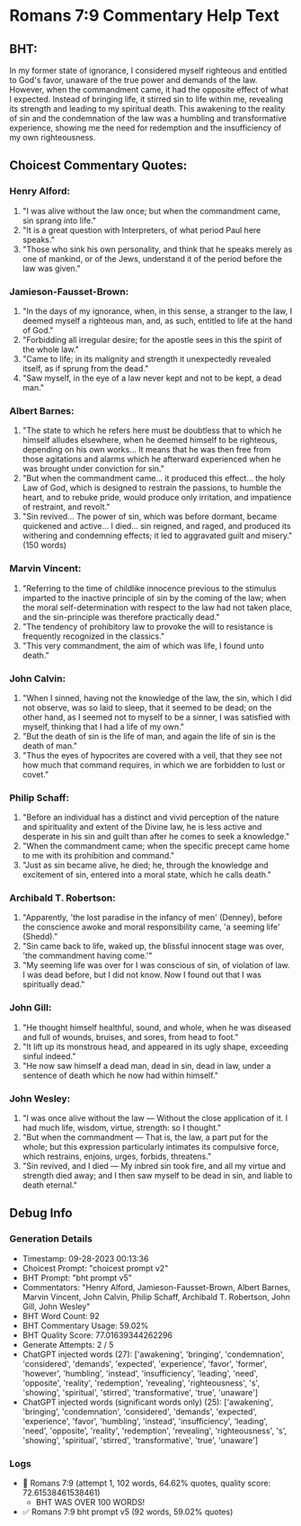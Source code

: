 # Romans 7:9 Commentary Help Text

## BHT:
In my former state of ignorance, I considered myself righteous and entitled to God's favor, unaware of the true power and demands of the law. However, when the commandment came, it had the opposite effect of what I expected. Instead of bringing life, it stirred sin to life within me, revealing its strength and leading to my spiritual death. This awakening to the reality of sin and the condemnation of the law was a humbling and transformative experience, showing me the need for redemption and the insufficiency of my own righteousness.

## Choicest Commentary Quotes:
### Henry Alford:
1. "I was alive without the law once; but when the commandment came, sin sprang into life."
2. "It is a great question with Interpreters, of what period Paul here speaks."
3. "Those who sink his own personality, and think that he speaks merely as one of mankind, or of the Jews, understand it of the period before the law was given."

### Jamieson-Fausset-Brown:
1. "In the days of my ignorance, when, in this sense, a stranger to the law, I deemed myself a righteous man, and, as such, entitled to life at the hand of God."
2. "Forbidding all irregular desire; for the apostle sees in this the spirit of the whole law."
3. "Came to life; in its malignity and strength it unexpectedly revealed itself, as if sprung from the dead."
4. "Saw myself, in the eye of a law never kept and not to be kept, a dead man."

### Albert Barnes:
1. "The state to which he refers here must be doubtless that to which he himself alludes elsewhere, when he deemed himself to be righteous, depending on his own works... It means that he was then free from those agitations and alarms which he afterward experienced when he was brought under conviction for sin."
2. "But when the commandment came... it produced this effect... the holy Law of God, which is designed to restrain the passions, to humble the heart, and to rebuke pride, would produce only irritation, and impatience of restraint, and revolt."
3. "Sin revived... The power of sin, which was before dormant, became quickened and active... I died... sin reigned, and raged, and produced its withering and condemning effects; it led to aggravated guilt and misery." (150 words)

### Marvin Vincent:
1. "Referring to the time of childlike innocence previous to the stimulus imparted to the inactive principle of sin by the coming of the law; when the moral self-determination with respect to the law had not taken place, and the sin-principle was therefore practically dead."
2. "The tendency of prohibitory law to provoke the will to resistance is frequently recognized in the classics."
3. "This very commandment, the aim of which was life, I found unto death."

### John Calvin:
1. "When I sinned, having not the knowledge of the law, the sin, which I did not observe, was so laid to sleep, that it seemed to be dead; on the other hand, as I seemed not to myself to be a sinner, I was satisfied with myself, thinking that I had a life of my own."
2. "But the death of sin is the life of man, and again the life of sin is the death of man."
3. "Thus the eyes of hypocrites are covered with a veil, that they see not how much that command requires, in which we are forbidden to lust or covet."

### Philip Schaff:
1. "Before an individual has a distinct and vivid perception of the nature and spirituality and extent of the Divine law, he is less active and desperate in his sin and guilt than after he comes to seek a knowledge." 
2. "When the commandment came; when the specific precept came home to me with its prohibition and command." 
3. "Just as sin became alive, he died; he, through the knowledge and excitement of sin, entered into a moral state, which he calls death."

### Archibald T. Robertson:
1. "Apparently, 'the lost paradise in the infancy of men' (Denney), before the conscience awoke and moral responsibility came, 'a seeming life' (Shedd)." 
2. "Sin came back to life, waked up, the blissful innocent stage was over, 'the commandment having come.'" 
3. "My seeming life was over for I was conscious of sin, of violation of law. I was dead before, but I did not know. Now I found out that I was spiritually dead."

### John Gill:
1. "He thought himself healthful, sound, and whole, when he was diseased and full of wounds, bruises, and sores, from head to foot."
2. "It lift up its monstrous head, and appeared in its ugly shape, exceeding sinful indeed."
3. "He now saw himself a dead man, dead in sin, dead in law, under a sentence of death which he now had within himself."

### John Wesley:
1. "I was once alive without the law — Without the close application of it. I had much life, wisdom, virtue, strength: so I thought."
2. "But when the commandment — That is, the law, a part put for the whole; but this expression particularly intimates its compulsive force, which restrains, enjoins, urges, forbids, threatens."
3. "Sin revived, and I died — My inbred sin took fire, and all my virtue and strength died away; and I then saw myself to be dead in sin, and liable to death eternal."


## Debug Info
### Generation Details
- Timestamp: 09-28-2023 00:13:36
- Choicest Prompt: "choicest prompt v2"
- BHT Prompt: "bht prompt v5"
- Commentators: "Henry Alford, Jamieson-Fausset-Brown, Albert Barnes, Marvin Vincent, John Calvin, Philip Schaff, Archibald T. Robertson, John Gill, John Wesley"
- BHT Word Count: 92
- BHT Commentary Usage: 59.02%
- BHT Quality Score: 77.01639344262296
- Generate Attempts: 2 / 5
- ChatGPT injected words (27):
	['awakening', 'bringing', 'condemnation', 'considered', 'demands', 'expected', 'experience', 'favor', 'former', 'however', 'humbling', 'instead', 'insufficiency', 'leading', 'need', 'opposite', 'reality', 'redemption', 'revealing', 'righteousness', 's', 'showing', 'spiritual', 'stirred', 'transformative', 'true', 'unaware']
- ChatGPT injected words (significant words only) (25):
	['awakening', 'bringing', 'condemnation', 'considered', 'demands', 'expected', 'experience', 'favor', 'humbling', 'instead', 'insufficiency', 'leading', 'need', 'opposite', 'reality', 'redemption', 'revealing', 'righteousness', 's', 'showing', 'spiritual', 'stirred', 'transformative', 'true', 'unaware']

### Logs
- 🔄 Romans 7:9 (attempt 1, 102 words, 64.62% quotes, quality score: 72.61538461538461) 
	- BHT WAS OVER 100 WORDS!
- ✅ Romans 7:9 bht prompt v5 (92 words, 59.02% quotes)